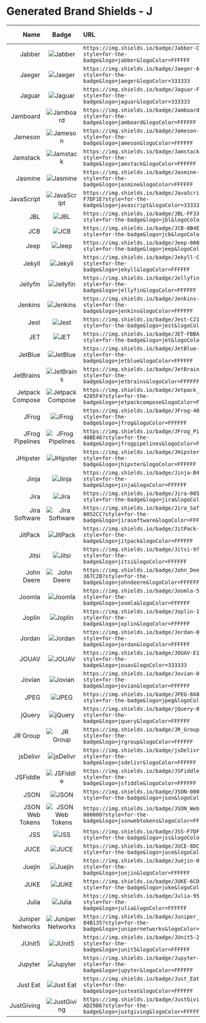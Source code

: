 # Generated Brand Shields - J
| Name | Badge | URL | Brand Guidelines |
| ---: | :---: | :--- | :--- |
| Jabber | ![Jabber](https://img.shields.io/badge/Jabber-CC0000?style=for-the-badge&logo=jabber&logoColor=FFFFFF) | `https://img.shields.io/badge/Jabber-CC0000?style=for-the-badge&logo=jabber&logoColor=FFFFFF` | [Link](https://www.jabber.org/faq.html#logo) |
| Jaeger | ![Jaeger](https://img.shields.io/badge/Jaeger-66CFE3?style=for-the-badge&logo=jaeger&logoColor=333333) | `https://img.shields.io/badge/Jaeger-66CFE3?style=for-the-badge&logo=jaeger&logoColor=333333` | [Link](https://github.com/cncf/artwork/blob/e7e09686c20db6ddac06e482cf3338b0c8b2e22d/projects/jaeger/jaeger-logo-guide.pdf) |
| Jaguar | ![Jaguar](https://img.shields.io/badge/Jaguar-FFFFFF?style=for-the-badge&logo=jaguar&logoColor=333333) | `https://img.shields.io/badge/Jaguar-FFFFFF?style=for-the-badge&logo=jaguar&logoColor=333333` |   |
| Jamboard | ![Jamboard](https://img.shields.io/badge/Jamboard-F37C20?style=for-the-badge&logo=jamboard&logoColor=FFFFFF) | `https://img.shields.io/badge/Jamboard-F37C20?style=for-the-badge&logo=jamboard&logoColor=FFFFFF` | [Link](https://cdn2.hubspot.net/hubfs/159104/ECS/Jamboard/Approved%20Jamboard%20Brand%20Book.pdf) |
| Jameson | ![Jameson](https://img.shields.io/badge/Jameson-004027?style=for-the-badge&logo=jameson&logoColor=FFFFFF) | `https://img.shields.io/badge/Jameson-004027?style=for-the-badge&logo=jameson&logoColor=FFFFFF` |   |
| Jamstack | ![Jamstack](https://img.shields.io/badge/Jamstack-F0047F?style=for-the-badge&logo=jamstack&logoColor=FFFFFF) | `https://img.shields.io/badge/Jamstack-F0047F?style=for-the-badge&logo=jamstack&logoColor=FFFFFF` |   |
| Jasmine | ![Jasmine](https://img.shields.io/badge/Jasmine-8A4182?style=for-the-badge&logo=jasmine&logoColor=FFFFFF) | `https://img.shields.io/badge/Jasmine-8A4182?style=for-the-badge&logo=jasmine&logoColor=FFFFFF` |   |
| JavaScript | ![JavaScript](https://img.shields.io/badge/JavaScript-F7DF1E?style=for-the-badge&logo=javascript&logoColor=333333) | `https://img.shields.io/badge/JavaScript-F7DF1E?style=for-the-badge&logo=javascript&logoColor=333333` |   |
| JBL | ![JBL](https://img.shields.io/badge/JBL-FF3300?style=for-the-badge&logo=jbl&logoColor=FFFFFF) | `https://img.shields.io/badge/JBL-FF3300?style=for-the-badge&logo=jbl&logoColor=FFFFFF` |   |
| JCB | ![JCB](https://img.shields.io/badge/JCB-0B4EA2?style=for-the-badge&logo=jcb&logoColor=FFFFFF) | `https://img.shields.io/badge/JCB-0B4EA2?style=for-the-badge&logo=jcb&logoColor=FFFFFF` |   |
| Jeep | ![Jeep](https://img.shields.io/badge/Jeep-000000?style=for-the-badge&logo=jeep&logoColor=FFFFFF) | `https://img.shields.io/badge/Jeep-000000?style=for-the-badge&logo=jeep&logoColor=FFFFFF` |   |
| Jekyll | ![Jekyll](https://img.shields.io/badge/Jekyll-CC0000?style=for-the-badge&logo=jekyll&logoColor=FFFFFF) | `https://img.shields.io/badge/Jekyll-CC0000?style=for-the-badge&logo=jekyll&logoColor=FFFFFF` | [Link](https://github.com/jekyll/brand) |
| Jellyfin | ![Jellyfin](https://img.shields.io/badge/Jellyfin-00A4DC?style=for-the-badge&logo=jellyfin&logoColor=FFFFFF) | `https://img.shields.io/badge/Jellyfin-00A4DC?style=for-the-badge&logo=jellyfin&logoColor=FFFFFF` | [Link](https://jellyfin.org/docs/general/contributing/branding.html) |
| Jenkins | ![Jenkins](https://img.shields.io/badge/Jenkins-D24939?style=for-the-badge&logo=jenkins&logoColor=FFFFFF) | `https://img.shields.io/badge/Jenkins-D24939?style=for-the-badge&logo=jenkins&logoColor=FFFFFF` | [Link](https://www.jenkins.io/press/) |
| Jest | ![Jest](https://img.shields.io/badge/Jest-C21325?style=for-the-badge&logo=jest&logoColor=FFFFFF) | `https://img.shields.io/badge/Jest-C21325?style=for-the-badge&logo=jest&logoColor=FFFFFF` |   |
| JET | ![JET](https://img.shields.io/badge/JET-FBBA00?style=for-the-badge&logo=jet&logoColor=333333) | `https://img.shields.io/badge/JET-FBBA00?style=for-the-badge&logo=jet&logoColor=333333` |   |
| JetBlue | ![JetBlue](https://img.shields.io/badge/JetBlue-001E59?style=for-the-badge&logo=jetblue&logoColor=FFFFFF) | `https://img.shields.io/badge/JetBlue-001E59?style=for-the-badge&logo=jetblue&logoColor=FFFFFF` |   |
| JetBrains | ![JetBrains](https://img.shields.io/badge/JetBrains-000000?style=for-the-badge&logo=jetbrains&logoColor=FFFFFF) | `https://img.shields.io/badge/JetBrains-000000?style=for-the-badge&logo=jetbrains&logoColor=FFFFFF` | [Link](https://www.jetbrains.com/company/brand/) |
| Jetpack Compose | ![Jetpack Compose](https://img.shields.io/badge/Jetpack_Compose-4285F4?style=for-the-badge&logo=jetpackcompose&logoColor=FFFFFF) | `https://img.shields.io/badge/Jetpack_Compose-4285F4?style=for-the-badge&logo=jetpackcompose&logoColor=FFFFFF` |   |
| JFrog | ![JFrog](https://img.shields.io/badge/JFrog-40BE46?style=for-the-badge&logo=jfrog&logoColor=FFFFFF) | `https://img.shields.io/badge/JFrog-40BE46?style=for-the-badge&logo=jfrog&logoColor=FFFFFF` | [Link](https://jfrog.com/brand-guidelines) |
| JFrog Pipelines | ![JFrog Pipelines](https://img.shields.io/badge/JFrog_Pipelines-40BE46?style=for-the-badge&logo=jfrogpipelines&logoColor=FFFFFF) | `https://img.shields.io/badge/JFrog_Pipelines-40BE46?style=for-the-badge&logo=jfrogpipelines&logoColor=FFFFFF` | [Link](https://jfrog.com/brand-guidelines/) |
| JHipster | ![JHipster](https://img.shields.io/badge/JHipster-3E8ACC?style=for-the-badge&logo=jhipster&logoColor=FFFFFF) | `https://img.shields.io/badge/JHipster-3E8ACC?style=for-the-badge&logo=jhipster&logoColor=FFFFFF` | [Link](https://www.jhipster.tech/artwork) |
| Jinja | ![Jinja](https://img.shields.io/badge/Jinja-B41717?style=for-the-badge&logo=jinja&logoColor=FFFFFF) | `https://img.shields.io/badge/Jinja-B41717?style=for-the-badge&logo=jinja&logoColor=FFFFFF` |   |
| Jira | ![Jira](https://img.shields.io/badge/Jira-0052CC?style=for-the-badge&logo=jira&logoColor=FFFFFF) | `https://img.shields.io/badge/Jira-0052CC?style=for-the-badge&logo=jira&logoColor=FFFFFF` | [Link](https://atlassian.design/foundations/logos/) |
| Jira Software | ![Jira Software](https://img.shields.io/badge/Jira_Software-0052CC?style=for-the-badge&logo=jirasoftware&logoColor=FFFFFF) | `https://img.shields.io/badge/Jira_Software-0052CC?style=for-the-badge&logo=jirasoftware&logoColor=FFFFFF` | [Link](https://atlassian.design/foundations/logos/) |
| JitPack | ![JitPack](https://img.shields.io/badge/JitPack-000000?style=for-the-badge&logo=jitpack&logoColor=FFFFFF) | `https://img.shields.io/badge/JitPack-000000?style=for-the-badge&logo=jitpack&logoColor=FFFFFF` |   |
| Jitsi | ![Jitsi](https://img.shields.io/badge/Jitsi-97979A?style=for-the-badge&logo=jitsi&logoColor=FFFFFF) | `https://img.shields.io/badge/Jitsi-97979A?style=for-the-badge&logo=jitsi&logoColor=FFFFFF` |   |
| John Deere | ![John Deere](https://img.shields.io/badge/John_Deere-367C2B?style=for-the-badge&logo=johndeere&logoColor=FFFFFF) | `https://img.shields.io/badge/John_Deere-367C2B?style=for-the-badge&logo=johndeere&logoColor=FFFFFF` | [Link](https://johndeere.widencollective.com/portals/arrshkzc/MyPortalFeb23,2021) |
| Joomla | ![Joomla](https://img.shields.io/badge/Joomla-5091CD?style=for-the-badge&logo=joomla&logoColor=FFFFFF) | `https://img.shields.io/badge/Joomla-5091CD?style=for-the-badge&logo=joomla&logoColor=FFFFFF` | [Link](https://docs.joomla.org/Joomla:Brand_Identity_Elements) |
| Joplin | ![Joplin](https://img.shields.io/badge/Joplin-1071D3?style=for-the-badge&logo=joplin&logoColor=FFFFFF) | `https://img.shields.io/badge/Joplin-1071D3?style=for-the-badge&logo=joplin&logoColor=FFFFFF` |   |
| Jordan | ![Jordan](https://img.shields.io/badge/Jordan-000000?style=for-the-badge&logo=jordan&logoColor=FFFFFF) | `https://img.shields.io/badge/Jordan-000000?style=for-the-badge&logo=jordan&logoColor=FFFFFF` |   |
| JOUAV | ![JOUAV](https://img.shields.io/badge/JOUAV-E1B133?style=for-the-badge&logo=jouav&logoColor=333333) | `https://img.shields.io/badge/JOUAV-E1B133?style=for-the-badge&logo=jouav&logoColor=333333` |   |
| Jovian | ![Jovian](https://img.shields.io/badge/Jovian-0D61FF?style=for-the-badge&logo=jovian&logoColor=FFFFFF) | `https://img.shields.io/badge/Jovian-0D61FF?style=for-the-badge&logo=jovian&logoColor=FFFFFF` |   |
| JPEG | ![JPEG](https://img.shields.io/badge/JPEG-8A8A8A?style=for-the-badge&logo=jpeg&logoColor=FFFFFF) | `https://img.shields.io/badge/JPEG-8A8A8A?style=for-the-badge&logo=jpeg&logoColor=FFFFFF` |   |
| jQuery | ![jQuery](https://img.shields.io/badge/jQuery-0769AD?style=for-the-badge&logo=jquery&logoColor=FFFFFF) | `https://img.shields.io/badge/jQuery-0769AD?style=for-the-badge&logo=jquery&logoColor=FFFFFF` | [Link](https://brand.jquery.org/logos/) |
| JR Group | ![JR Group](https://img.shields.io/badge/JR_Group-44AF35?style=for-the-badge&logo=jrgroup&logoColor=FFFFFF) | `https://img.shields.io/badge/JR_Group-44AF35?style=for-the-badge&logo=jrgroup&logoColor=FFFFFF` |   |
| jsDelivr | ![jsDelivr](https://img.shields.io/badge/jsDelivr-E84D3D?style=for-the-badge&logo=jsdelivr&logoColor=FFFFFF) | `https://img.shields.io/badge/jsDelivr-E84D3D?style=for-the-badge&logo=jsdelivr&logoColor=FFFFFF` |   |
| JSFiddle | ![JSFiddle](https://img.shields.io/badge/JSFiddle-0084FF?style=for-the-badge&logo=jsfiddle&logoColor=FFFFFF) | `https://img.shields.io/badge/JSFiddle-0084FF?style=for-the-badge&logo=jsfiddle&logoColor=FFFFFF` |   |
| JSON | ![JSON](https://img.shields.io/badge/JSON-000000?style=for-the-badge&logo=json&logoColor=FFFFFF) | `https://img.shields.io/badge/JSON-000000?style=for-the-badge&logo=json&logoColor=FFFFFF` |   |
| JSON Web Tokens | ![JSON Web Tokens](https://img.shields.io/badge/JSON_Web_Tokens-000000?style=for-the-badge&logo=jsonwebtokens&logoColor=FFFFFF) | `https://img.shields.io/badge/JSON_Web_Tokens-000000?style=for-the-badge&logo=jsonwebtokens&logoColor=FFFFFF` |   |
| JSS | ![JSS](https://img.shields.io/badge/JSS-F7DF1E?style=for-the-badge&logo=jss&logoColor=333333) | `https://img.shields.io/badge/JSS-F7DF1E?style=for-the-badge&logo=jss&logoColor=333333` |   |
| JUCE | ![JUCE](https://img.shields.io/badge/JUCE-8DC63F?style=for-the-badge&logo=juce&logoColor=FFFFFF) | `https://img.shields.io/badge/JUCE-8DC63F?style=for-the-badge&logo=juce&logoColor=FFFFFF` |   |
| Juejin | ![Juejin](https://img.shields.io/badge/Juejin-007FFF?style=for-the-badge&logo=juejin&logoColor=FFFFFF) | `https://img.shields.io/badge/Juejin-007FFF?style=for-the-badge&logo=juejin&logoColor=FFFFFF` |   |
| JUKE | ![JUKE](https://img.shields.io/badge/JUKE-6CD74A?style=for-the-badge&logo=juke&logoColor=FFFFFF) | `https://img.shields.io/badge/JUKE-6CD74A?style=for-the-badge&logo=juke&logoColor=FFFFFF` |   |
| Julia | ![Julia](https://img.shields.io/badge/Julia-9558B2?style=for-the-badge&logo=julia&logoColor=FFFFFF) | `https://img.shields.io/badge/Julia-9558B2?style=for-the-badge&logo=julia&logoColor=FFFFFF` |   |
| Juniper Networks | ![Juniper Networks](https://img.shields.io/badge/Juniper_Networks-84B135?style=for-the-badge&logo=junipernetworks&logoColor=FFFFFF) | `https://img.shields.io/badge/Juniper_Networks-84B135?style=for-the-badge&logo=junipernetworks&logoColor=FFFFFF` | [Link](https://www.juniper.net/us/en/company/press-center/images/image-library/logos/) |
| JUnit5 | ![JUnit5](https://img.shields.io/badge/JUnit5-25A162?style=for-the-badge&logo=junit5&logoColor=FFFFFF) | `https://img.shields.io/badge/JUnit5-25A162?style=for-the-badge&logo=junit5&logoColor=FFFFFF` |   |
| Jupyter | ![Jupyter](https://img.shields.io/badge/Jupyter-F37626?style=for-the-badge&logo=jupyter&logoColor=FFFFFF) | `https://img.shields.io/badge/Jupyter-F37626?style=for-the-badge&logo=jupyter&logoColor=FFFFFF` | [Link](https://github.com/jupyter/design) |
| Just Eat | ![Just Eat](https://img.shields.io/badge/Just_Eat-F36D00?style=for-the-badge&logo=justeat&logoColor=FFFFFF) | `https://img.shields.io/badge/Just_Eat-F36D00?style=for-the-badge&logo=justeat&logoColor=FFFFFF` |   |
| JustGiving | ![JustGiving](https://img.shields.io/badge/JustGiving-AD29B6?style=for-the-badge&logo=justgiving&logoColor=FFFFFF) | `https://img.shields.io/badge/JustGiving-AD29B6?style=for-the-badge&logo=justgiving&logoColor=FFFFFF` |   |
